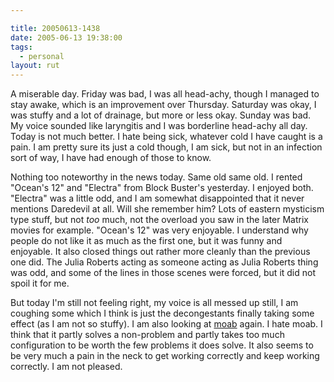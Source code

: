 ```yaml
---

title: 20050613-1438
date: 2005-06-13 19:38:00
tags:
  - personal
layout: rut
---
```


<p>A miserable day.  Friday was bad, I was all head-achy, though
I managed to stay awake, which is an improvement over Thursday.
Saturday was okay, I was stuffy and a lot of drainage, but more
or less okay.  Sunday was bad.  My voice sounded like laryngitis
and I was borderline head-achy all day.  Today is not much better.
I hate being sick, whatever cold I have caught is a pain.  I am
pretty sure its just a cold though, I am sick, but not in an
infection sort of way, I have had enough of those to know.</p>

<p>Nothing too noteworthy in the news today. Same old same old.
I rented "Ocean's 12" and "Electra" from Block Buster's yesterday.
I enjoyed both.  "Electra" was a little odd, and I am somewhat
disappointed that it never mentions Daredevil at all.  Will she
remember him?  Lots of eastern mysticism type stuff, but not
<em>too</em> much, not the overload you saw in the later Matrix
movies for example.  "Ocean's 12" was very enjoyable.  I understand
why people do not like it as much as the first one, but it was funny
and enjoyable.  It also closed things out rather more cleanly than
the previous one did.  The Julia Roberts acting as someone acting as
Julia Roberts thing was odd, and some of the lines in those scenes
were forced, but it did not spoil it for me.</p>

<p>But today I'm still not feeling right, my voice
is all messed up still, I am coughing some which I
think is just the decongestants finally taking some
effect (as I am not so stuffy).  I am also looking at <a href="http://clusterresources.com/products/mwm/">moab</a> again.
I hate moab.  I think that it partly solves a non-problem and
partly takes too much configuration to be worth the few problems it
does solve.  It also seems to be very much a pain in the neck to get
working correctly and keep working correctly.  I am not pleased.</p>

